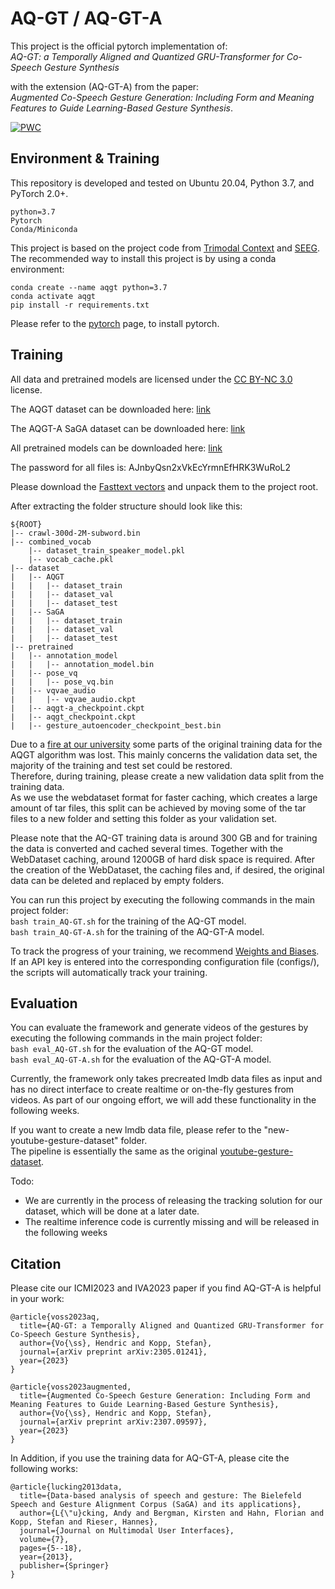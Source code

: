# AQ-GT / AQ-GT-A 

This project is the official pytorch implementation of: \
*AQ-GT: a Temporally Aligned and Quantized GRU-Transformer for Co-Speech Gesture Synthesis* 


with the extension (AQ-GT-A) from the paper: \
*Augmented Co-Speech Gesture Generation: Including Form and Meaning Features to Guide Learning-Based Gesture Synthesis*. 

[![PWC](https://img.shields.io/endpoint.svg?url=https://paperswithcode.com/badge/aq-gt-a-temporally-aligned-and-quantized-gru/gesture-generation-on-ted-gesture-dataset)](https://paperswithcode.com/sota/gesture-generation-on-ted-gesture-dataset?p=aq-gt-a-temporally-aligned-and-quantized-gru)

## Environment & Training 

This repository is developed and tested on Ubuntu 20.04, Python 3.7, and PyTorch 2.0+. 
```
python=3.7
Pytorch
Conda/Miniconda
```

This project is based on the project code from [Trimodal Context](https://github.com/ai4r/Gesture-Generation-from-Trimodal-Context) and [SEEG](https://github.com/akira-l/SEEG).  
The recommended way to install this project is by using a conda environment:
```
conda create --name aqgt python=3.7
conda activate aqgt
pip install -r requirements.txt
```
Please refer to the [pytorch](https://pytorch.org/) page, to install pytorch.

## Training
All data and pretrained models are licensed under the [CC BY-NC 3.0](https://creativecommons.org/licenses/by-nc/3.0/) license.

The AQGT dataset can be downloaded here: [link](https://zenodo.org/record/8406734)

The AQGT-A SaGA dataset can be downloaded here: [link](https://zenodo.org/record/8410803)

All pretrained models can be downloaded here: [link](https://uni-bielefeld.sciebo.de/s/5tajMJrH5nPh8oD)

The password for all files is: AJnbyQsn2xVkEcYrmnEfHRK3WuRoL2

Please download the [Fasttext vectors](https://fasttext.cc/docs/en/english-vectors.html) and unpack them to the project root.


After extracting the folder structure should look like this: 
```  
${ROOT}   
|-- crawl-300d-2M-subword.bin
|-- combined_vocab
    |-- dataset_train_speaker_model.pkl
    |-- vocab_cache.pkl
|-- dataset
|   |-- AQGT
|   |   |-- dataset_train
|   |   |-- dataset_val
|   |   |-- dataset_test
|   |-- SaGA
|   |   |-- dataset_train
|   |   |-- dataset_val
|   |   |-- dataset_test
|-- pretrained
|   |-- annotation_model
|   |   |-- annotation_model.bin
|   |-- pose_vq
|   |   |-- pose_vq.bin
|   |-- vqvae_audio
|   |   |-- vqvae_audio.ckpt
|   |-- aqgt-a_checkpoint.ckpt
|   |-- aqgt_checkpoint.ckpt
|   |-- gesture_autoencoder_checkpoint_best.bin
```

Due to a [fire at our university](https://www.radiobielefeld.de/nachrichten/lokalnachrichten/detailansicht/serverbrand-im-citec-gebaeude-auf-bielefelder-fh-campus.html) some parts of the original training data for the AQGT algorithm was lost.
This mainly concerns the validation data set, the majority of the training and test set could be restored.  
Therefore, during training, please create a new validation data split from the training data. \
As we use the webdataset format for faster caching, which creates a large amount of tar files, this split can be achieved by moving some of the tar files to a new folder and setting this folder as your validation set. 

Please note that the AQ-GT training data is around 300 GB and for training the data is converted and cached several times. Together with the WebDataset caching, around 1200GB of hard disk space is required.
After the creation of the WebDataset, the caching files and, if desired, the original data can be deleted and replaced by empty folders.

You can run this project by executing the following commands in the main project folder: \
``` bash train_AQ-GT.sh ``` for the training of the AQ-GT model. \
``` bash train_AQ-GT-A.sh ``` for the training of the AQ-GT-A model. 

To track the progress of your training, we recommend [Weights and Biases](https://wandb.ai/). \
If an API key is entered into the corresponding configuration file (configs/), the scripts will automatically track your training.


## Evaluation

You can evaluate the framework and generate videos of the gestures by executing the following commands in the main project folder: \
``` bash eval_AQ-GT.sh ``` for the evaluation of the AQ-GT model. \
``` bash eval_AQ-GT-A.sh ``` for the evaluation of the AQ-GT-A model. 

Currently, the framework only takes precreated lmdb data files as input and has no direct interface to create realtime or on-the-fly gestures from videos.
As part of our ongoing effort, we will add these functionality in the following weeks.

If you want to create a new lmdb data file, please refer to the "new-youtube-gesture-dataset" folder. \
The pipeline is essentially the same as the original [youtube-gesture-dataset](https://github.com/youngwoo-yoon/youtube-gesture-dataset). 

Todo: 
- We are currently in the process of releasing the tracking solution for our dataset, which will be done at a later date.
- The realtime inference code is currently missing and will be released in the following weeks

## Citation

Please cite our ICMI2023 and IVA2023 paper if you find AQ-GT-A is helpful in your work:

```
@article{voss2023aq,
  title={AQ-GT: a Temporally Aligned and Quantized GRU-Transformer for Co-Speech Gesture Synthesis},
  author={Vo{\ss}, Hendric and Kopp, Stefan},
  journal={arXiv preprint arXiv:2305.01241},
  year={2023}
}

@article{voss2023augmented,
  title={Augmented Co-Speech Gesture Generation: Including Form and Meaning Features to Guide Learning-Based Gesture Synthesis},
  author={Vo{\ss}, Hendric and Kopp, Stefan},
  journal={arXiv preprint arXiv:2307.09597},
  year={2023}
}
```

In Addition, if you use the training data for AQ-GT-A, please cite the following works:
```
@article{lucking2013data,
  title={Data-based analysis of speech and gesture: The Bielefeld Speech and Gesture Alignment Corpus (SaGA) and its applications},
  author={L{\"u}cking, Andy and Bergman, Kirsten and Hahn, Florian and Kopp, Stefan and Rieser, Hannes},
  journal={Journal on Multimodal User Interfaces},
  volume={7},
  pages={5--18},
  year={2013},
  publisher={Springer}
}
```
